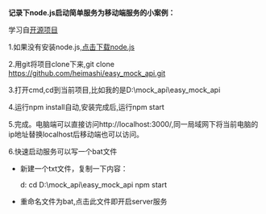 **记录下node.js启动简单服务为移动端服务的小案例：**

学习自<a href="https://github.com/heimashi/easy_mock_api">开源项目</a>

1.如果没有安装node.js,<a href="https://nodejs.org/en/">点击下载node.js</a>

2.用git将项目clone下来,git clone https://github.com/heimashi/easy_mock_api.git

3.打开cmd,cd到当前项目,比如我的是D:\mock_api\easy_mock_api

4.运行npm install自动,安装完成后,运行npm start

5.完成。电脑端可以直接访问http://localhost:3000/,同一局域网下将当前电脑的ip地址替换localhost后移动端也可以访问。

6.快速启动服务可以写一个bat文件

* 新建一个txt文件，复制一下内容：

    d:
  cd D:\mock_api\easy_mock_api
  npm start

* 重命名文件为bat,点击此文件即开启server服务